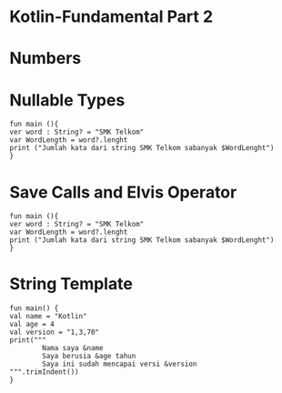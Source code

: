 # Kotlin-Fundamental Part 2

# Numbers

# Nullable Types

    fun main (){
    ver word : String? = "SMK Telkom"
    var WordLength = word?.lenght
    print ("Jumlah kata dari string SMK Telkom sabanyak $WordLenght")
    }
    
# Save Calls and Elvis Operator

    fun main (){
    ver word : String? = "SMK Telkom"
    var WordLength = word?.lenght
    print ("Jumlah kata dari string SMK Telkom sabanyak $WordLenght")
    }
    
# String Template

    fun main() {
    val name = "Kotlin"
    val age = 4
    val version = "1,3,70"
    print("""
            Nama saya &name
            Saya berusia &age tahun
            Saya ini sudah mencapai versi &version
    """.trimIndent())
    }
